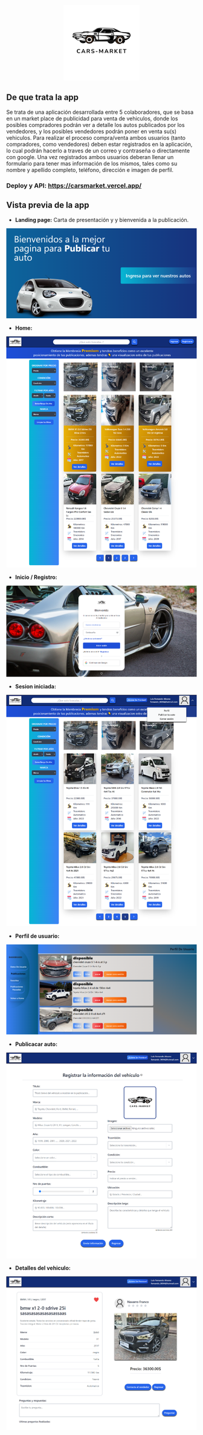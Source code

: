 <p align="center">
  <img height="200" src="https://github.com/fernando8alvarez/Cars-Market/blob/main/img/Vintage%20Car%20Logo.png" />
</p>

## De que trata la app
Se trata de una aplicación desarrollada entre 5 colaboradores, que se basa en un market place de publicidad para venta de vehiculos, donde los posibles compradores podrán ver a detalle los autos publicados por los vendedores, y los posibles vendedores podrán poner en venta su(s) vehiculos. Para realizar el proceso compra/venta ambos usuarios (tanto compradores, como vendedores) deben estar registrados en la aplicación, lo cual podrán hacerlo a traves de un correo y contraseña o directamente con google. Una vez registrados ambos usuarios deberan llenar un formulario para tener mas información de los mismos, tales como su nombre y apellido completo, teléfono, dirección e imagen de perfil.

### Deploy y API: https://carsmarket.vercel.app/

## Vista previa de la app

- **Landing page:** Carta de presentación y y bienvenida a la publicación.

<img src="https://github.com/fernando8alvarez/Cars-Market/blob/main/Img/Landing%20Page.png" />

- **Home:** 

<img src="https://github.com/fernando8alvarez/Cars-Market/blob/main/Img/Home-Con%20premium.png" />

- **Inicio / Registro:** 

<img src="https://github.com/fernando8alvarez/Cars-Market/blob/main/Img/Inicio-Registro.png" />

- **Sesion iniciada:** 

<img src="https://github.com/fernando8alvarez/Cars-Market/blob/main/Img/Home%20-%20Sin%20premium.png" />

- **Perfil de usuario:** 

<img src="https://github.com/fernando8alvarez/Cars-Market/blob/main/Img/Perfil%20de%20usuario.png" />

- **Publicacar auto:** 

<img src="https://github.com/fernando8alvarez/Cars-Market/blob/main/Img/Publicar%20auto.png" />

- **Detalles del vehiculo:** 

<img src="https://github.com/fernando8alvarez/Cars-Market/blob/main/Img/Detalles%20-%20Publicacion.png" />
